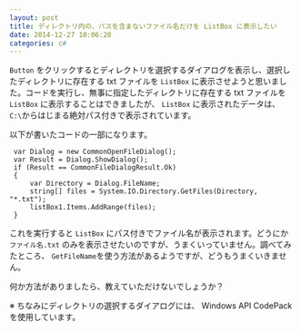 ```yaml
---
layout: post
title: ディレクトリ内の、パスを含まないファイル名だけを ListBox に表示したい
date: 2014-12-27 10:06:28
categories: c#
---
```

<p><code>Button</code> をクリックするとディレクトリを選択するダイアログを表示し、選択したディレクトリに存在する txt ファイルを <code>ListBox</code> に表示させようと思いました。コードを実行し、無事に指定したディレクトリに存在する txt ファイルを <code>ListBox</code> に表示することはできましたが、 <code>ListBox</code> に表示されたデータは、<code>C:\</code>からはじまる絶対パス付きで表示されています。</p>

<p>以下が書いたコードの一部になります。</p>

<pre><code> var Dialog = new CommonOpenFileDialog();
 var Result = Dialog.ShowDialog();
 if (Result == CommonFileDialogResult.Ok)
 {
     var Directory = Dialog.FileName;
     string[] files = System.IO.Directory.GetFiles(Directory, "*.txt");
     listBox1.Items.AddRange(files);
 }
</code></pre>

<p>これを実行すると <code>ListBox</code> にパス付きでファイル名が表示されます。どうにか <code>ファイル名.txt</code> のみを表示させたいのですが、うまくいっていません。調べてみたところ、 <code>GetFileName</code>を使う方法があるようですが、どうもうまくいきません。</p>

<p>何か方法がありましたら、教えていただけないでしょうか？</p>

<p>※ ちなみにディレクトリの選択するダイアログには、 Windows API CodePack を使用しています。</p>
